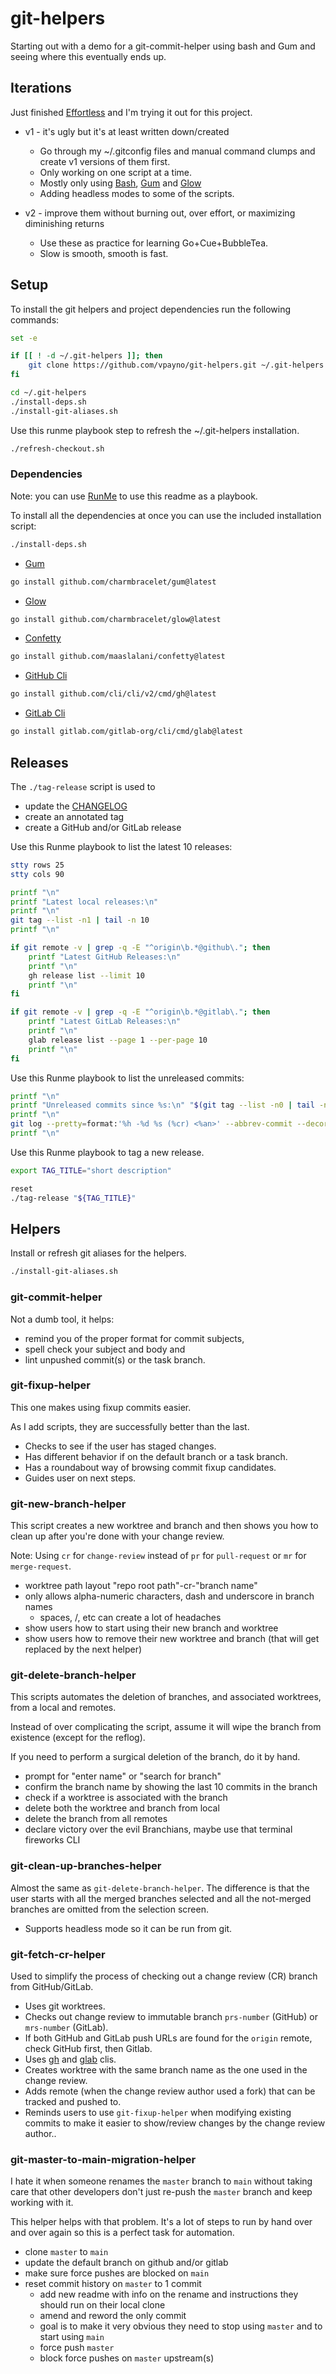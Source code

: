 # git-helpers

Starting out with a demo for a git-commit-helper using bash and Gum and seeing where this eventually ends up.

## Iterations

Just finished [Effortless](https://gregmckeown.com/books/effortless/) and I'm trying it out for this project.

- v1 - it's ugly but it's at least written down/created

    - Go through my ~/.gitconfig files and manual command clumps and create v1 versions of them first.
    - Only working on one script at a time.
    - Mostly only using [Bash](https://www.gnu.org/software/bash/manual/bash.html), [Gum](https://github.com/charmbracelet/gum) and [Glow](https://github.com/charmbracelet/glow)
    - Adding headless modes to some of the scripts.

- v2 - improve them without burning out, over effort, or maximizing diminishing returns

    - Use these as practice for learning Go+Cue+BubbleTea.
    - Slow is smooth, smooth is fast.

## Setup

To install the git helpers and project dependencies run the following commands:

```bash { background=false category=setup closeTerminalOnSuccess=true excludeFromRunAll=true interactive=true interpreter=bash name=setup-git-helpers promptEnv=true terminalRows=10 }
set -e

if [[ ! -d ~/.git-helpers ]]; then
    git clone https://github.com/vpayno/git-helpers.git ~/.git-helpers
fi

cd ~/.git-helpers
./install-deps.sh
./install-git-aliases.sh
```

Use this runme playbook step to refresh the ~/.git-helpers installation.

```bash { background=false category=refresh closeTerminalOnSuccess=true excludeFromRunAll=true interactive=true interpreter=bash name=refresh-git-helpers promptEnv=true terminalRows=10 }
./refresh-checkout.sh
```

### Dependencies

Note: you can use [RunMe](https://github.com/stateful/runme) to use this readme as a playbook.

To install all the dependencies at once you can use the included installation script:

```bash { background=false category=setup closeTerminalOnSuccess=true excludeFromRunAll=false interactive=true interpreter=bash name=install-dep-all promptEnv=true terminalRows=10 }
./install-deps.sh
```

- [Gum](https://github.com/charmbracelet/gum)

```bash { background=false category=dependency closeTerminalOnSuccess=true excludeFromRunAll=true interactive=true interpreter=bash name=install-dep-gum promptEnv=true terminalRows=10 }
go install github.com/charmbracelet/gum@latest
```

- [Glow](https://github.com/charmbracelet/glow)

```bash { background=false category=dependency closeTerminalOnSuccess=true excludeFromRunAll=true interactive=true interpreter=bash name=install-dep-glow promptEnv=true terminalRows=10 }
go install github.com/charmbracelet/glow@latest
```

- [Confetty](https://github.com/maaslalani/confetty)

```bash { background=false category=dependency closeTerminalOnSuccess=true excludeFromRunAll=true interactive=true interpreter=bash name=install-dep-confetty promptEnv=true terminalRows=10 }
go install github.com/maaslalani/confetty@latest
```

- [GitHub Cli](https://github.com/cli/cli)

```bash { background=false category=dependency closeTerminalOnSuccess=true excludeFromRunAll=true interactive=true interpreter=bash name=install-dep-github-cli promptEnv=true terminalRows=10 }
go install github.com/cli/cli/v2/cmd/gh@latest
```

- [GitLab Cli](https://gitlab.com/gitlab-org/cli)

```bash { background=false category=dependency closeTerminalOnSuccess=true excludeFromRunAll=true interactive=true interpreter=bash name=install-dep-gitlab-cli promptEnv=true terminalRows=10 }
go install gitlab.com/gitlab-org/cli/cmd/glab@latest
```

## Releases

The `./tag-release` script is used to

- update the [CHANGELOG](./CHANGELOG.md)
- create an annotated tag
- create a GitHub and/or GitLab release

Use this Runme playbook to list the latest 10 releases:

```bash { background=false category=release closeTerminalOnSuccess=true excludeFromRunAll=true interactive=true interpreter=bash name=releases-list promptEnv=true terminalRows=10 }
stty rows 25
stty cols 90

printf "\n"
printf "Latest local releases:\n"
printf "\n"
git tag --list -n1 | tail -n 10
printf "\n"

if git remote -v | grep -q -E "^origin\b.*@github\."; then
    printf "Latest GitHub Releases:\n"
    printf "\n"
    gh release list --limit 10
    printf "\n"
fi

if git remote -v | grep -q -E "^origin\b.*@gitlab\."; then
    printf "Latest GitLab Releases:\n"
    printf "\n"
    glab release list --page 1 --per-page 10
    printf "\n"
fi
```

Use this Runme playbook to list the unreleased commits:

```bash { background=false category=release closeTerminalOnSuccess=true excludeFromRunAll=true interactive=true interpreter=bash name=releases-unreleased-commits promptEnv=true terminalRows=10 }
printf "\n"
printf "Unreleased commits since %s:\n" "$(git tag --list -n0 | tail -n1)"
printf "\n"
git log --pretty=format:'%h -%d %s (%cr) <%an>' --abbrev-commit --decorate "$(git tag --list -n0 | tail -n1)"..
printf "\n"
```

Use this Runme playbook to tag a new release.

```bash { background=false category=release closeTerminalOnSuccess=true excludeFromRunAll=true interactive=true interpreter=bash name=release-create promptEnv=true terminalRows=20 }
export TAG_TITLE="short description"

reset
./tag-release "${TAG_TITLE}"
```

## Helpers

Install or refresh git aliases for the helpers.

```bash { background=false category=refresh,git closeTerminalOnSuccess=true excludeFromRunAll=false interactive=true interpreter=bash name=install-git-helpers promptEnv=true terminalRows=10 }
./install-git-aliases.sh
```

### git-commit-helper

Not a dumb tool, it helps:

- remind you of the proper format for commit subjects,
- spell check your subject and body and
- lint unpushed commit(s) or the task branch.

### git-fixup-helper

This one makes using fixup commits easier.

As I add scripts, they are successfully better than the last.

- Checks to see if the user has staged changes.
- Has different behavior if on the default branch or a task branch.
- Has a roundabout way of browsing commit fixup candidates.
- Guides user on next steps.

### git-new-branch-helper

This script creates a new worktree and branch and then shows you how to clean up after you're done with your change review.

Note: Using `cr` for `change-review` instead of `pr` for `pull-request` or `mr` for `merge-request`.

- worktree path layout "repo root path"-cr-"branch name"
- only allows alpha-numeric characters, dash and underscore in branch names
    - spaces, /, etc can create a lot of headaches
- show users how to start using their new branch and worktree
- show users how to remove their new worktree and branch (that will get replaced by the next helper)

### git-delete-branch-helper

This scripts automates the deletion of branches, and associated worktrees, from a local and remotes.

Instead of over complicating the script, assume it will wipe the branch from existence (except for the reflog).

If you need to perform a surgical deletion of the branch, do it by hand.

- prompt for "enter name" or "search for branch"
- confirm the branch name by showing the last 10 commits in the branch
- check if a worktree is associated with the branch
- delete both the worktree and branch from local
- delete the branch from all remotes
- declare victory over the evil Branchians, maybe use that terminal fireworks CLI

### git-clean-up-branches-helper

Almost the same as `git-delete-branch-helper`.
The difference is that the user starts with all the merged branches selected and all the not-merged branches are omitted from the selection screen.

- Supports headless mode so it can be run from git.

### git-fetch-cr-helper

Used to simplify the process of checking out a change review (CR) branch from GitHub/GitLab.

- Uses git worktrees.
- Checks out change review to immutable branch `prs-number` (GitHub) or `mrs-number` (GitLab).
- If both GitHub and GitLab push URLs are found for the `origin` remote, check GitHub first, then Gitlab.
- Uses [gh](https://github.com/cli/cli) and [glab](https://gitlab.com/gitlab-org/cli) clis.
- Creates worktree with the same branch name as the one used in the change review.
- Adds remote (when the change review author used a fork) that can be tracked and pushed to.
- Reminds users to use `git-fixup-helper` when modifying existing commits to make it easier to show/review changes by the change review author..

### git-master-to-main-migration-helper

I hate it when someone renames the `master` branch to `main` without taking care that other developers don't just re-push the `master` branch and keep working with it.

This helper helps with that problem. It's a lot of steps to run by hand over and over again so this is a perfect task for automation.

- clone `master` to `main`
- update the default branch on github and/or gitlab
- make sure force pushes are blocked on `main`
- reset commit history on `master` to 1 commit
    - add new readme with info on the rename and instructions they should run on their local clone
    - amend and reword the only commit
    - goal is to make it very obvious they need to stop using `master` and to start using `main`
    - force push `master`
    - block force pushes on `master` upstream(s)
